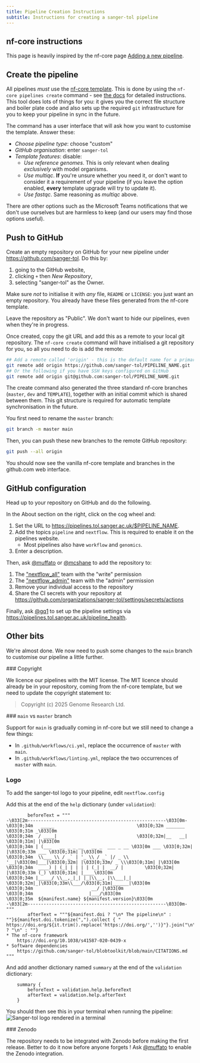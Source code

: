 ```yaml
---
title: Pipeline Creation Instructions
subtitle: Instructions for creating a sanger-tol pipeline
---
```


## nf-core instructions

This page is heavily inspired by the nf-core page [Adding a new pipeline](https://nf-co.re/docs/contributing/adding_pipelines).

## Create the pipeline

All pipelines _must_ use the [nf-core template](https://nf-co.re/docs/contributing/guidelines/requirements/use_the_template).
This is done by using the `nf-core pipelines create` command - see [the docs](https://nf-co.re/docs/nf-core-tools/pipelines/create) for detailed instructions.
This tool does lots of things for you: it gives you the correct file structure and boiler plate code
and also sets up the required `git` infrastructure for you to keep your pipeline in sync in the future.

The command has a user interface that will ask how you want to customise the template.
Answer these:

- _Choose pipeline type_: choose "custom"
- _GitHub organisation_: enter `sanger-tol`
- _Template features_: disable:
  - _Use reference genomes_. This is only relevant when dealing _exclusively_ with model organisms.
  - _Use multiqc_. **If** you're unsure whether you need it, or don't want to consider it a requirement of your pipeline (if you leave the option enabled, **every** template upgrade will try to update it).
  - _Use fastqc_. Same reasoning as _multiqc_ above.

There are other options such as the Microsoft Teams notifications that we don't use ourselves but are harmless to keep (and our users may find those options useful).

## Push to GitHub

Create an empty repository on GitHub for your new pipeline under <https://github.com/sanger-tol>.
Do this by:

1. going to the GitHub website,
2. clicking `+` then _New Repository_,
3. selecting "sanger-tol" as the Owner.

Make sure _not_ to initialise it with _any_ file, `README` or `LICENSE`: you just want an empty repository.
You already have these files generated from the nf-core template.

Leave the repository as "Public". We don't want to hide our pipelines, even when they're in progress.

Once created, copy the git URL and add this as a remote to your local git repository.
The `nf-core create` command will have initialised a git repository for you,
so all you need to do is add the remote:

```bash
## Add a remote called 'origin' - this is the default name for a primary remote
git remote add origin https://github.com/sanger-tol/PIPELINE_NAME.git
## Or the following if you have SSH keys configured on GitHub
git remote add origin git@github.com:sanger-tol/PIPELINE_NAME.git
```

The create command also generated the three standard nf-core branches (`master`, `dev` and `TEMPLATE`),
together with an initial commit which is shared between them.
This git structure is required for automatic template synchronisation in the future.

You first need to rename the `master` branch:

```bash
git branch -m master main
```

Then, you can push these new branches to the remote GitHub repository:

```bash
git push --all origin
```

You should now see the vanilla nf-core template and branches in the github.com web interface.

## GitHub configuration

Head up to your repository on GitHub and do the following.

In the About section on the right, click on the cog wheel and:

1. Set the URL to <https://pipelines.tol.sanger.ac.uk/$PIPELINE_NAME>.
2. Add the topics `pipeline` and `nextflow`. This is required to enable it on the pipelines website.
   - Most pipelines also have `workflow` and `genomics`.
3. Enter a description.

Then, ask [@muffato](https://github.com/muffato) or [@mcshane](https://github.com/mcshane) to add the repository to:

1. The ["nextflow_all"](https://github.com/orgs/sanger-tol/teams/nextflow_all) team with the "write" permission
2. The ["nextflow_admin"](https://github.com/orgs/sanger-tol/teams/nextflow_admin) team with the "admin" permission
3. Remove your individual access to the repository
4. Share the CI secrets with your repository at <https://github.com/organizations/sanger-tol/settings/secrets/actions>

Finally, ask [@gq1](https://github.com/gq1) to set up the pipeline settings via <https://pipelines.tol.sanger.ac.uk/pipeline_health>.

## Other bits

We're almost done. We now need to push some changes to the `main` branch to customise our pipeline a little further.

### Copyright

We licence our pipelines with the MIT license.
The MIT licence should already be in your repository, coming from the nf-core template, but we need to update the copyright statement to:

> Copyright (c) 2025 Genome Research Ltd.

### `main` vs `master` branch

Support for `main` is gradually coming in nf-core but we still need to change a few things:

- In `.github/workflows/ci.yml`, replace the occurrence of `master` with `main`.
- In `.github/workflows/linting.yml`, replace the two occurrences of `master` with `main`.

### Logo

To add the sanger-tol logo to your pipeline, edit `nextflow.config`

Add this at the end of the `help` dictionary (under `validation`):

```
        beforeText = """
-\033[2m----------------------------------------------------\033[0m-
\033[0;34m   _____                               \033[0;32m _______   \033[0;31m _\033[0m
\033[0;34m  / ____|                              \033[0;32m|__   __|  \033[0;31m| |\033[0m
\033[0;34m | (___   __ _ _ __   __ _  ___ _ __ \033[0m ___ \033[0;32m| |\033[0;33m ___ \033[0;31m| |\033[0m
\033[0;34m  \\___ \\ / _` | '_ \\ / _` |/ _ \\ '__|\033[0m|___|\033[0;32m| |\033[0;33m/ _ \\\033[0;31m| |\033[0m
\033[0;34m  ____) | (_| | | | | (_| |  __/ |        \033[0;32m| |\033[0;33m (_) \033[0;31m| |____\033[0m
\033[0;34m |_____/ \\__,_|_| |_|\\__, |\\___|_|        \033[0;32m|_|\033[0;33m\\___/\033[0;31m|______|\033[0m
\033[0;34m                      __/ |\033[0m
\033[0;34m                     |___/\033[0m
\033[0;35m  ${manifest.name} ${manifest.version}\033[0m
-\033[2m----------------------------------------------------\033[0m-
"""
        afterText = """${manifest.doi ? "\n* The pipeline\n" : ""}${manifest.doi.tokenize(",").collect { "    https://doi.org/${it.trim().replace('https://doi.org/','')}"}.join("\n")}${manifest.doi ? "\n" : ""}
* The nf-core framework
    https://doi.org/10.1038/s41587-020-0439-x
* Software dependencies
    https://github.com/sanger-tol/blobtoolkit/blob/main/CITATIONS.md
"""
```

And add another dictionary named `summary` at the end of the `validation` dictionary:

```
    summary {
        beforeText = validation.help.beforeText
        afterText = validation.help.afterText
    }
```

You should then see this in your terminal when running the pipeline:
<img src="/assets/img/developer-images/sanger-tol-logo-cli.png" alt="Sanger-tol logo rendered in a terminal">

### Zenodo

The repository needs to be integrated with Zenodo before making the first release.
Better to do it now before anyone forgets !
Ask [@muffato](https://github.com/muffato) to enable the Zenodo integration.
